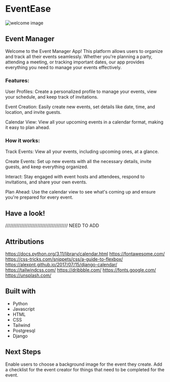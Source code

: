 # EventEase

![welcome image](https://github.com/seeshbyrne/Project-Two-Travelblog/assets/169792063/9e217333-83ac-466b-b762-8e4dd32b680d)

## Event Manager

Welcome to the Event Manager App! This platform allows users to organize and track all their events seamlessly. Whether you're planning a party, attending a meeting, or tracking important dates, our app provides everything you need to manage your events effectively.

### Features:

User Profiles: Create a personalized profile to manage your events, view your schedule, and keep track of invitations.

Event Creation: Easily create new events, set details like date, time, and location, and invite guests.

Calendar View: View all your upcoming events in a calendar format, making it easy to plan ahead.

### How it works:

Track Events: View all your events, including upcoming ones, at a glance.

Create Events: Set up new events with all the necessary details, invite guests, and keep everything organized.

Interact: Stay engaged with event hosts and attendees, respond to invitations, and share your own events.

Plan Ahead: Use the calendar view to see what's coming up and ensure you're prepared for every event.

## Have a look!

/////////////////////////////////////// NEED TO ADD 

## Attributions

https://docs.python.org/3.11/library/calendar.html 
https://fontawesome.com/
https://css-tricks.com/snippets/css/a-guide-to-flexbox/ 
https://alexpnt.github.io/2017/07/15/django-calendar/ 
https://tailwindcss.com/ 
https://dribbble.com/ 
https://fonts.google.com/ 
https://unsplash.com/ 

## Built with

* Python
* Javascript
* HTML
* CSS
* Tailwind
* Postgresql
* Django

## Next Steps

Enable users to choose a background image for the event they create.
Add a checklist for the event creator for things that need to be completed for the event.
